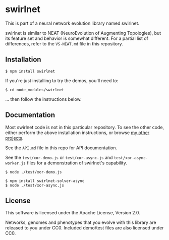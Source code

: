 # swirlnet

This is part of a neural network evolution library named swirlnet.

swirlnet is similar to NEAT (NeuroEvolution of Augmenting Topologies), but its
feature set and behavior is somewhat different. For a partial list of
differences, refer to the `VS-NEAT.md` file in this repository.

## Installation

    $ npm install swirlnet

If you're just installing to try the demos, you'll need to:

    $ cd node_modules/swirlnet

... then follow the instructions below.

## Documentation

Most swirlnet code is not in this particular repository. To see the other code,
either perform the above installation instructions, or browse [my other
projects](https://gitlab.com/users/sudoman/projects).

See the `API.md` file in this repo for API documentation.

See the `test/xor-demo.js` or `test/xor-async.js` and
`test/xor-async-worker.js` files for a demonstration of swirlnet's capability.

    $ node ./test/xor-demo.js

    $ npm install swirlnet-solver-async
    $ node ./test/xor-async.js

## License

This software is licensed under the Apache License, Version 2.0.

Networks, genomes and phenotypes that you evolve with this library are released
to you under CC0. Included demo/test files are also licensed under CC0.

